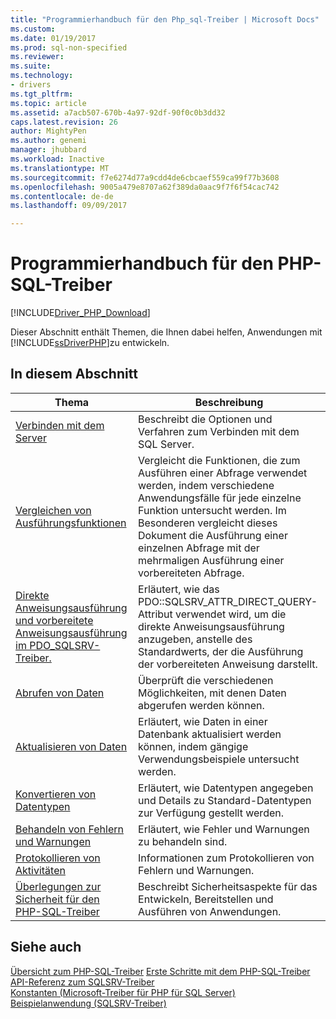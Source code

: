 ```yaml
---
title: "Programmierhandbuch für den Php_sql-Treiber | Microsoft Docs"
ms.custom: 
ms.date: 01/19/2017
ms.prod: sql-non-specified
ms.reviewer: 
ms.suite: 
ms.technology:
- drivers
ms.tgt_pltfrm: 
ms.topic: article
ms.assetid: a7acb507-670b-4a97-92df-90f0c0b3dd32
caps.latest.revision: 26
author: MightyPen
ms.author: genemi
manager: jhubbard
ms.workload: Inactive
ms.translationtype: MT
ms.sourcegitcommit: f7e6274d77a9cdd4de6cbcaef559ca99f77b3608
ms.openlocfilehash: 9005a479e8707a62f389da0aac9f7f6f54cac742
ms.contentlocale: de-de
ms.lasthandoff: 09/09/2017

---
```

# <a name="programming-guide-for-php-sql-driver"></a>Programmierhandbuch für den PHP-SQL-Treiber
[!INCLUDE[Driver_PHP_Download](../../includes/driver_php_download.md)]

Dieser Abschnitt enthält Themen, die Ihnen dabei helfen, Anwendungen mit [!INCLUDE[ssDriverPHP](../../includes/ssdriverphp_md.md)]zu entwickeln.  
  
## <a name="in-this-section"></a>In diesem Abschnitt  
  
|Thema|Beschreibung|  
|---------|---------------|  
|[Verbinden mit dem Server](../../connect/php/connecting-to-the-server.md)|Beschreibt die Optionen und Verfahren zum Verbinden mit dem SQL Server.|  
|[Vergleichen von Ausführungsfunktionen](../../connect/php/comparing-execution-functions.md)|Vergleicht die Funktionen, die zum Ausführen einer Abfrage verwendet werden, indem verschiedene Anwendungsfälle für jede einzelne Funktion untersucht werden. Im Besonderen vergleicht dieses Dokument die Ausführung einer einzelnen Abfrage mit der mehrmaligen Ausführung einer vorbereiteten Abfrage.|  
|[Direkte Anweisungsausführung und vorbereitete Anweisungsausführung im PDO_SQLSRV-Treiber.](../../connect/php/direct-statement-execution-prepared-statement-execution-pdo-sqlsrv-driver.md)|Erläutert, wie das PDO::SQLSRV_ATTR_DIRECT_QUERY-Attribut verwendet wird, um die direkte Anweisungsausführung anzugeben, anstelle des Standardwerts, der die Ausführung der vorbereiteten Anweisung darstellt.|  
|[Abrufen von Daten](../../connect/php/retrieving-data.md)|Überprüft die verschiedenen Möglichkeiten, mit denen Daten abgerufen werden können.|  
|[Aktualisieren von Daten](../../connect/php/updating-data-microsoft-drivers-for-php-for-sql-server.md)|Erläutert, wie Daten in einer Datenbank aktualisiert werden können, indem gängige Verwendungsbeispiele untersucht werden.|  
|[Konvertieren von Datentypen](../../connect/php/converting-data-types.md)|Erläutert, wie Datentypen angegeben und Details zu Standard-Datentypen zur Verfügung gestellt werden.|  
|[Behandeln von Fehlern und Warnungen](../../connect/php/handling-errors-and-warnings.md)|Erläutert, wie Fehler und Warnungen zu behandeln sind.|  
|[Protokollieren von Aktivitäten](../../connect/php/logging-activity.md)|Informationen zum Protokollieren von Fehlern und Warnungen.|  
|[Überlegungen zur Sicherheit für den PHP-SQL-Treiber](../../connect/php/security-considerations-for-php-sql-driver.md)|Beschreibt Sicherheitsaspekte für das Entwickeln, Bereitstellen und Ausführen von Anwendungen.|  
  
## <a name="see-also"></a>Siehe auch  
[Übersicht zum PHP-SQL-Treiber](../../connect/php/overview-of-the-php-sql-driver.md)
[Erste Schritte mit dem PHP-SQL-Treiber](../../connect/php/getting-started-with-the-php-sql-driver.md)
[API-Referenz zum SQLSRV-Treiber](../../connect/php/sqlsrv-driver-api-reference.md)  
[Konstanten &#40;Microsoft-Treiber für PHP für SQL Server&#41;](../../connect/php/constants-microsoft-drivers-for-php-for-sql-server.md)  
[Beispielanwendung &#40;SQLSRV-Treiber&#41;](../../connect/php/example-application-sqlsrv-driver.md)  
  

